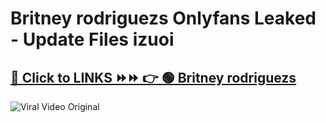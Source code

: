 
 # Britney rodriguezs Onlyfans Leaked - Update Files izuoi

## <h2><a href="https://clipsfans.com/Britney_rodriguezs&ref=git">🔗 Click to LINKS ⏩⏩ 👉 🟢 Britney rodriguezs </a></h2>

<a href="https://clipsfans.com/Britney_rodriguezs&ref=git" rel="nofollow" data-target="animated-image.originalLink"><img src="https://i.ibb.co.com/xMMVF88/686577567.gif" alt="Viral Video Original" style="max-width: 100%; display: inline-block;" data-target="animated-image.originalImage"></a>

